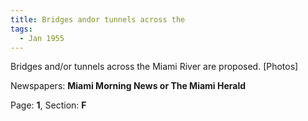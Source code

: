 ```yaml
---  
title: Bridges andor tunnels across the  
tags:  
  - Jan 1955  
---  
```

  
Bridges and/or tunnels across the Miami River are proposed. [Photos]  
  
Newspapers: **Miami Morning News or The Miami Herald**  
  
Page: **1**, Section: **F** 
